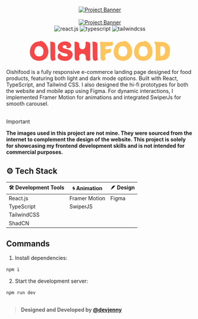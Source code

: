 <div align="center">
  <br />
    <a href="https://oishifood.vercel.app/" target="_blank">
      <img src="https://github.com/devJennyy/oishi-food/blob/main/public/images/homepage-ui-preview.png" alt="Project Banner">
    </a>
  <br />

   <br />
    <a href="https://oishifood.vercel.app/" target="_blank">
      <img src="https://github.com/devJennyy/oishi-food/blob/main/public/images/mobile-ui-preview.png" alt="Project Banner">
    </a>
  <br />

  <div>
    <img src="https://img.shields.io/badge/-React_JS-black?style=for-the-badge&logoColor=white&logo=react&color=0882C4" alt="react.js" />
    <img src="https://img.shields.io/badge/-TypeScript-black?style=for-the-badge&logoColor=white&logo=typescript&color=1C2B43" alt="typescript" />
    <img src="https://img.shields.io/badge/-Tailwind_CSS-black?style=for-the-badge&logoColor=white&logo=tailwindcss&color=0891B2" alt="tailwindcss" />
  </div>

  <h3 align="center" >
    <img src="https://github.com/devJennyy/oishi-food/blob/main/public/dark-oishi-food-text-logo.svg">
  </h3>

  <div align="left">
   Oishifood is a fully responsive e-commerce landing page designed for food products, featuring both light and dark mode options. Built with React, TypeScript, and Tailwind CSS. I also designed the hi-fi prototypes for both the website and mobile app using Figma. For dynamic interactions, I implemented Framer Motion for animations and integrated SwiperJs for smooth carousel.
  </div>
  </br>
</div>

> [!IMPORTANT] 
> **The images used in this project are not mine. They were sourced from the internet to complement the design of the website. This project is solely for showcasing my frontend development skills and is not intended for commercial purposes.**

## ⚙️ Tech Stack

| 🛠️ Development Tools | 🌀 Animation     | 🪶 Design |
|----------------------|------------------|-----------|
| React.js             | Framer Motion    | Figma     |
| TypeScript           | SwiperJS         |           |
| TailwindCSS          |                  |           |
| ShadCN               |                  |           |

## Commands

1. Install dependencies:

```bash
npm i
```

2. Start the development server:

```bash
npm run dev
```

##
> **Designed and Developed by [@devjenny](https://devjenny-portfolio-legacy.vercel.app/)**
